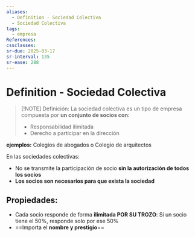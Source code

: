 ```yaml
---
aliases:
  - Definition - Sociedad Colectiva
  - Sociedad Colectiva
tags:
  - empresa
References: 
cssclasses: 
sr-due: 2025-03-17
sr-interval: 135
sr-ease: 288
---
```

# Definition - Sociedad Colectiva

> [!NOTE] Definición: 
> La sociedad colectiva es un tipo de empresa compuesta por **un conjunto de socios con:**
> + Responsabilidad ilimitada
> + Derecho a participar en la dirección

**ejemplos:** Colegios de abogados o Colegio de arquitectos

En las sociedades colectivas: 
+ No se transmite la participación de socio **sin la autorización de todos los socios**
+ **Los socios son necesarios para que exista la sociedad**
## Propiedades: 
+ Cada socio responde de forma **ilimitada POR SU TROZO**: Si un socio tiene el 50%, responde solo por ese 50%
+ ==Importa el **nombre y prestigio**==


